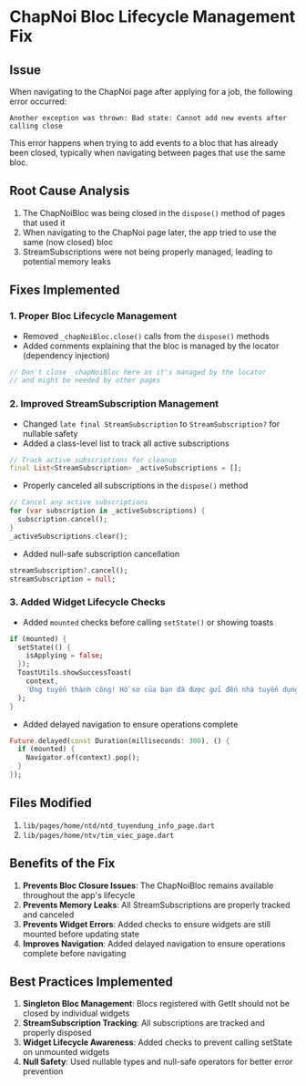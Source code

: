 # ChapNoi Bloc Lifecycle Management Fix

## Issue
When navigating to the ChapNoi page after applying for a job, the following error occurred:
```
Another exception was thrown: Bad state: Cannot add new events after calling close
```

This error happens when trying to add events to a bloc that has already been closed, typically when navigating between pages that use the same bloc.

## Root Cause Analysis
1. The ChapNoiBloc was being closed in the `dispose()` method of pages that used it
2. When navigating to the ChapNoi page later, the app tried to use the same (now closed) bloc
3. StreamSubscriptions were not being properly managed, leading to potential memory leaks

## Fixes Implemented

### 1. Proper Bloc Lifecycle Management
- Removed `_chapNoiBloc.close()` calls from the `dispose()` methods
- Added comments explaining that the bloc is managed by the locator (dependency injection)
```dart
// Don't close _chapNoiBloc here as it's managed by the locator
// and might be needed by other pages
```

### 2. Improved StreamSubscription Management
- Changed `late final StreamSubscription` to `StreamSubscription?` for nullable safety
- Added a class-level list to track all active subscriptions
```dart
// Track active subscriptions for cleanup
final List<StreamSubscription> _activeSubscriptions = [];
```
- Properly canceled all subscriptions in the `dispose()` method
```dart
// Cancel any active subscriptions
for (var subscription in _activeSubscriptions) {
  subscription.cancel();
}
_activeSubscriptions.clear();
```
- Added null-safe subscription cancellation
```dart
streamSubscription?.cancel();
streamSubscription = null;
```

### 3. Added Widget Lifecycle Checks
- Added `mounted` checks before calling `setState()` or showing toasts
```dart
if (mounted) {
  setState(() {
    isApplying = false;
  });
  ToastUtils.showSuccessToast(
    context,
    'Ứng tuyển thành công! Hồ sơ của bạn đã được gửi đến nhà tuyển dụng.',
  );
}
```
- Added delayed navigation to ensure operations complete
```dart
Future.delayed(const Duration(milliseconds: 300), () {
  if (mounted) {
    Navigator.of(context).pop();
  }
});
```

## Files Modified
1. `lib/pages/home/ntd/ntd_tuyendung_info_page.dart`
2. `lib/pages/home/ntv/tim_viec_page.dart`

## Benefits of the Fix
1. **Prevents Bloc Closure Issues**: The ChapNoiBloc remains available throughout the app's lifecycle
2. **Prevents Memory Leaks**: All StreamSubscriptions are properly tracked and canceled
3. **Prevents Widget Errors**: Added checks to ensure widgets are still mounted before updating state
4. **Improves Navigation**: Added delayed navigation to ensure operations complete before navigating

## Best Practices Implemented
1. **Singleton Bloc Management**: Blocs registered with GetIt should not be closed by individual widgets
2. **StreamSubscription Tracking**: All subscriptions are tracked and properly disposed
3. **Widget Lifecycle Awareness**: Added checks to prevent calling setState on unmounted widgets
4. **Null Safety**: Used nullable types and null-safe operators for better error prevention